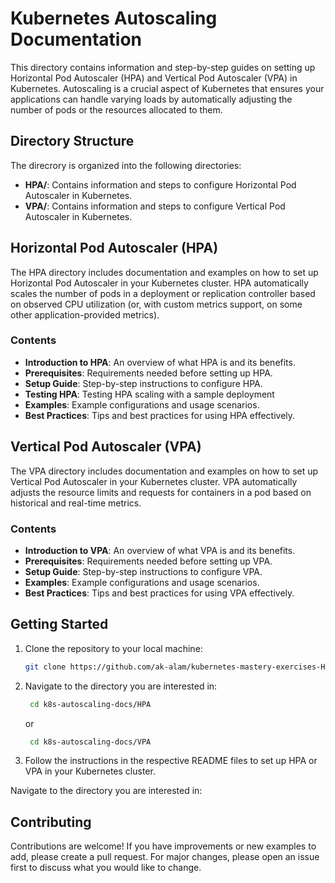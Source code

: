 # Kubernetes Autoscaling Documentation

This directory contains information and step-by-step guides on setting up Horizontal Pod Autoscaler (HPA) and Vertical Pod Autoscaler (VPA) in Kubernetes. Autoscaling is a crucial aspect of Kubernetes that ensures your applications can handle varying loads by automatically adjusting the number of pods or the resources allocated to them.

## Directory Structure

The direcrory is organized into the following directories:

- **HPA/**: Contains information and steps to configure Horizontal Pod Autoscaler in Kubernetes.
- **VPA/**: Contains information and steps to configure Vertical Pod Autoscaler in Kubernetes.

## Horizontal Pod Autoscaler (HPA)

The HPA directory includes documentation and examples on how to set up Horizontal Pod Autoscaler in your Kubernetes cluster. HPA automatically scales the number of pods in a deployment or replication controller based on observed CPU utilization (or, with custom metrics support, on some other application-provided metrics).

### Contents

- **Introduction to HPA**: An overview of what HPA is and its benefits.
- **Prerequisites**: Requirements needed before setting up HPA.
- **Setup Guide**: Step-by-step instructions to configure HPA.
- **Testing HPA**: Testing HPA scaling with a sample deployment
- **Examples**: Example configurations and usage scenarios.
- **Best Practices**: Tips and best practices for using HPA effectively.

## Vertical Pod Autoscaler (VPA)

The VPA directory includes documentation and examples on how to set up Vertical Pod Autoscaler in your Kubernetes cluster. VPA automatically adjusts the resource limits and requests for containers in a pod based on historical and real-time metrics.

### Contents

- **Introduction to VPA**: An overview of what VPA is and its benefits.
- **Prerequisites**: Requirements needed before setting up VPA.
- **Setup Guide**: Step-by-step instructions to configure VPA.
- **Examples**: Example configurations and usage scenarios.
- **Best Practices**: Tips and best practices for using VPA effectively.

## Getting Started

1. Clone the repository to your local machine:
   ```sh
   git clone https://github.com/ak-alam/kubernetes-mastery-exercises-Hands-on.git
    ```
2. Navigate to the directory you are interested in:

   ```sh
    cd k8s-autoscaling-docs/HPA
   ```

    or 

   ```sh
    cd k8s-autoscaling-docs/VPA
   ``` 
3. Follow the instructions in the respective README files to set up HPA or VPA in your Kubernetes cluster.

Navigate to the directory you are interested in:


## Contributing
Contributions are welcome! If you have improvements or new examples to add, please create a pull request. For major changes, please open an issue first to discuss what you would like to change.

